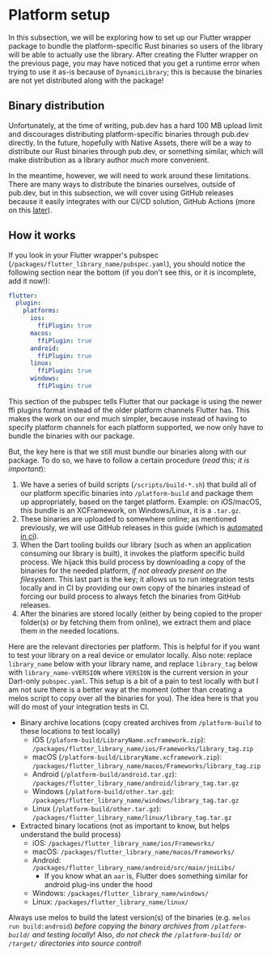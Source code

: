 # Platform setup
In this subsection, we will be exploring how to set up our Flutter wrapper package
to bundle the platform-specific Rust binaries so users of the library will be able
to actually use the library.
After creating the Flutter wrapper on the previous page, you may have noticed that
you get a runtime error when trying to use it as-is because of `DynamicLibrary`;
this is because the binaries are not yet distributed along with the package!

## Binary distribution
Unfortunately, at the time of writing, pub.dev has a hard 100 MB upload limit and
discourages distributing platform-specific binaries through pub.dev directly.
In the future, hopefully with Native Assets, there will be a way to distribute
our Rust binaries through pub.dev, or something similar, which will make
distribution as a library author *much* more convenient.

In the meantime, however, we will need to work around these limitations. There are
many ways to distribute the binaries ourselves, outside of pub.dev, but in this
subsection, we will cover using GitHub releases because it easily integrates with
our CI/CD solution, GitHub Actions (more on this [later](ci.md)).

## How it works
If you look in your Flutter wrapper's pubspec (`/packages/flutter_library_name/pubspec.yaml`),
you should notice the following section near the bottom
(if you don't see this, or it is incomplete, add it now!):
```yaml
flutter:
  plugin:
    platforms:
      ios:
        ffiPlugin: true
      macos:
        ffiPlugin: true
      android:
        ffiPlugin: true
      linux:
        ffiPlugin: true
      windows:
        ffiPlugin: true
```
This section of the pubspec tells Flutter that our package is using the newer
ffi plugins format instead of the older platform channels Flutter has.
This makes the work on our end much simpler, because instead of having to
specify platform channels for each platform supported, we now only have to
bundle the binaries with our package.

But, the key here is that we still must bundle our binaries along with our package.
To do so, we have to follow a certain procedure (*read this; it is important*):
1. We have a series of build scripts (`/scripts/build-*.sh`) that build all of our
platform specific binaries into `/platform-build` and package them up appropriately,
based on the target platform.
Example: on iOS/macOS, this bundle is an XCFramework, on Windows/Linux, it is a `.tar.gz`.
2. These binaries are uploaded to somewhere online; as mentioned previously, we will use
GitHub releases in this guide (which is [automated in ci](ci.md)).
3. When the Dart tooling builds our library (such as when an application consuming
our library is built), it invokes the platform specific build process.
We hijack this build process by downloading a copy of the binaries for the needed platform,
*if not already present on the filesystem*. This last part is the key; it allows us to run
integration tests locally and in CI by providing our own copy of the binaries instead of
forcing our build process to always fetch the binaries from GitHub releases.
4. After the binaries are stored locally (either by being copied to the proper folder(s)
or by fetching them from online), we extract them and place them in the needed locations.

Here are the relevant directories per platform.
This is helpful for if you want to test your library on a real device or emulator locally.
Also note: replace `library_name` below with your library name, and replace `library_tag` below with
`library_name-vVERSION` where `VERSION` is the current version in your Dart-only `pubspec.yaml`.
This setup is a bit of a pain to test locally with but I am not sure there is a better way at the moment
(other than creating a melos script to copy over all the binaries for you).
The idea here is that you will do most of your integration tests in CI.
- Binary archive locations (copy created archives from `/platform-build` to these locations to test locally)
  - iOS (`/plaform-build/LibraryName.xcframework.zip`): `/packages/flutter_library_name/ios/Frameworks/library_tag.zip` 
  - macOS (`/platform-build/LibraryName.xcframework.zip`): `/packages/flutter_library_name/macos/Frameworks/library_tag.zip` 
  - Android (`/platform-build/android.tar.gz`): `/packages/flutter_library_name/android/library_tag.tar.gz` 
  - Windows (`/platform-build/other.tar.gz`): `/packages/flutter_library_name/windows/library_tag.tar.gz` 
  - Linux (`/platform-build/other.tar.gz`): `/packages/flutter_library_name/linux/library_tag.tar.gz` 
- Extracted binary locations (not as important to know, but helps understand the build process)
  - iOS: `/packages/flutter_library_name/ios/Frameworks/` 
  - macOS: `/packages/flutter_library_name/macos/Frameworks/` 
  - Android: `/packages/flutter_library_name/android/src/main/jniLibs/`
    - If you know what an `aar` is, Flutter does something similar for android plug-ins under the hood
  - Windows: `/packages/flutter_library_name/windows/` 
  - Linux: `/packages/flutter_library_name/linux/` 

Always use melos to build the latest version(s) of the binaries (e.g. `melos run build:android`)
*before copying the binary archives from `/platform-build/` and testing locally*!
Also, *do not check the `/platform-build/` or `/target/` directories into source control*!
